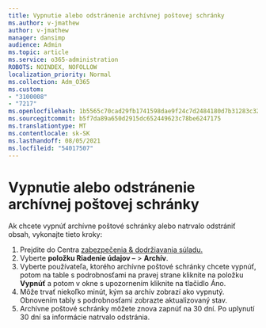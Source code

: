 ```yaml
---
title: Vypnutie alebo odstránenie archívnej poštovej schránky
ms.author: v-jmathew
author: v-jmathew
manager: dansimp
audience: Admin
ms.topic: article
ms.service: o365-administration
ROBOTS: NOINDEX, NOFOLLOW
localization_priority: Normal
ms.collection: Adm_O365
ms.custom:
- "3100008"
- "7217"
ms.openlocfilehash: 1b5565c70cad29fb1741598dae9f24c7d2484180d7b31283c32894fa3c16139d
ms.sourcegitcommit: b5f7da89a650d2915dc652449623c78be6247175
ms.translationtype: MT
ms.contentlocale: sk-SK
ms.lasthandoff: 08/05/2021
ms.locfileid: "54017507"
---
```

# <a name="disable-or-delete-an-archive-mailbox"></a>Vypnutie alebo odstránenie archívnej poštovej schránky

Ak chcete vypnúť archívne poštové schránky alebo natrvalo odstrániť obsah, vykonajte tieto kroky:

1. Prejdite do Centra [zabezpečenia & dodržiavania súladu.]( https://go.microsoft.com/fwlink/p/?linkid=2077143)
2. Vyberte **položku Riadenie údajov –**  >  **Archív**.
3. Vyberte používateľa, ktorého archívne poštové schránky chcete vypnúť, potom na table  s podrobnosťami na pravej strane kliknite na položku **Vypnúť** a potom v okne s upozornením kliknite na tlačidlo Áno.
4. Môže trvať niekoľko minút, kým sa archív zobrazí ako vypnutý. Obnovením tably s podrobnosťami zobrazte aktualizovaný stav.
5. Archívne poštové schránky môžete znova zapnúť na 30 dní. Po uplynutí 30 dní sa informácie natrvalo odstránia.
